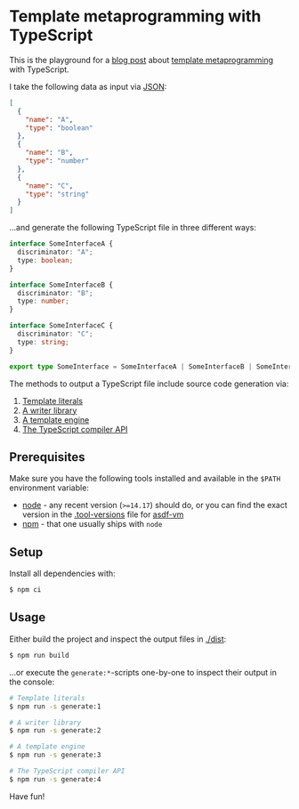 # Template metaprogramming with TypeScript

This is the playground for a [blog post](https://blog.whilenot.dev/posts/template-metaprogramming-with-typescript/) about [template metaprogramming](https://en.wikipedia.org/wiki/Template_metaprogramming) with TypeScript.

I take the following data as input via [JSON](./data/input.json):

```json
[
  {
    "name": "A",
    "type": "boolean"
  },
  {
    "name": "B",
    "type": "number"
  },
  {
    "name": "C",
    "type": "string"
  }
]
```

...and generate the following TypeScript file in three different ways:

```typescript
interface SomeInterfaceA {
  discriminator: "A";
  type: boolean;
}

interface SomeInterfaceB {
  discriminator: "B";
  type: number;
}

interface SomeInterfaceC {
  discriminator: "C";
  type: string;
}

export type SomeInterface = SomeInterfaceA | SomeInterfaceB | SomeInterfaceC;
```

The methods to output a TypeScript file include source code generation via:

1. [Template literals](./src/1_template_literals.js)
1. [A writer library](./src/2_writer_library.js)
1. [A template engine](./src/3_template_engine.js)
1. [The TypeScript compiler API](./src/4_typescript_ast.js)

## Prerequisites

Make sure you have the following tools installed and available in the `$PATH` environment variable:

- [node](https://nodejs.org/dist/) - any recent version (`>=14.17`) should do, or you can find the exact version in the [.tool-versions](./.tool-versions) file for [asdf-vm](https://asdf-vm.com/guide/getting-started.html)
- [npm](https://www.npmjs.com/package/npm) - that one usually ships with `node`

## Setup

Install all dependencies with:

```bash
$ npm ci
```

## Usage

Either build the project and inspect the output files in [./dist](./dist):

```bash
$ npm run build
```

...or execute the `generate:*`-scripts one-by-one to inspect their output in the console:

```bash
# Template literals
$ npm run -s generate:1
```

```bash
# A writer library
$ npm run -s generate:2
```

```bash
# A template engine
$ npm run -s generate:3
```

```bash
# The TypeScript compiler API
$ npm run -s generate:4
```

Have fun!
